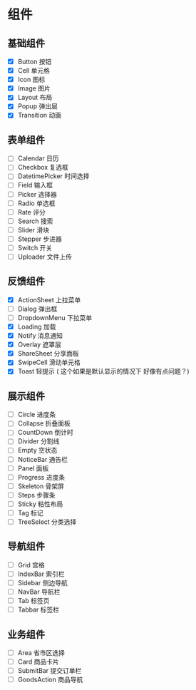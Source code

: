 # 组件
## 基础组件
- [x] Button 按钮
- [x] Cell 单元格
- [x] Icon 图标
- [x] Image 图片
- [x] Layout 布局
- [x] Popup 弹出层
- [x] Transition 动画
## 表单组件
- [ ] Calendar 日历
- [ ] Checkbox 复选框
- [ ] DatetimePicker 时间选择
- [ ] Field 输入框
- [ ] Picker 选择器
- [ ] Radio 单选框
- [ ] Rate 评分
- [ ] Search 搜索
- [ ] Slider 滑块
- [ ] Stepper 步进器
- [ ] Switch 开关
- [ ] Uploader 文件上传
## 反馈组件
- [x] ActionSheet 上拉菜单
- [ ] Dialog 弹出框
- [ ] DropdownMenu 下拉菜单
- [x] Loading 加载
- [x] Notify 消息通知
- [x] Overlay 遮罩层
- [x] ShareSheet 分享面板
- [x] SwipeCell 滑动单元格
- [x] Toast 轻提示 ( 这个如果是默认显示的情况下 好像有点问题？)
## 展示组件
- [ ] Circle 进度条
- [ ] Collapse 折叠面板
- [ ] CountDown 倒计时
- [ ] Divider 分割线
- [ ] Empty 空状态
- [ ] NoticeBar 通告栏
- [ ] Panel 面板
- [ ] Progress 进度条
- [ ] Skeleton 骨架屏
- [ ] Steps 步骤条
- [ ] Sticky 粘性布局
- [ ] Tag 标记
- [ ] TreeSelect 分类选择
## 导航组件
- [ ] Grid 宫格
- [ ] IndexBar 索引栏
- [ ] Sidebar 侧边导航
- [ ] NavBar 导航栏
- [ ] Tab 标签页
- [ ] Tabbar 标签栏
## 业务组件
- [ ] Area 省市区选择
- [ ] Card 商品卡片
- [ ] SubmitBar 提交订单栏
- [ ] GoodsAction 商品导航
